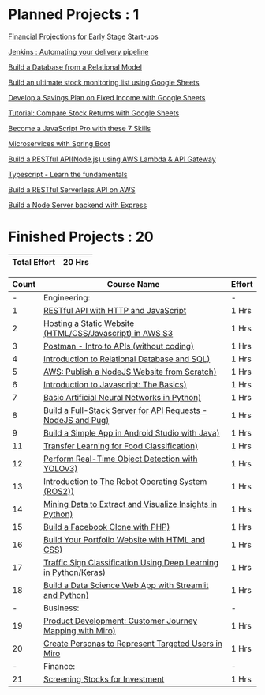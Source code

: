 # Planned Projects : 1

   [Financial Projections for Early Stage Start-ups]( https://www.coursera.org/projects/financial-projections-startups )
   
   [Jenkins : Automating your delivery pipeline]( https://www.coursera.org/projects/cicd-using-jenkins )
   
   [Build a Database from a Relational Model]( https://www.coursera.org/projects/build-a-database-from-a-relational-model )
      
   [Build an ultimate stock monitoring list using Google Sheets]( https://www.coursera.org/projects/build-stock-monitoring-google-sheets )
         
   [Develop a Savings Plan on Fixed Income with Google Sheets]( https://www.coursera.org/projects/fixed-income-savings-plan-with-google-sheets )
            
   [Tutorial: Compare Stock Returns with Google Sheets]( https://www.coursera.org/projects/compare-stock-returns-google-sheets )
               
   [Become a JavaScript Pro with these 7 Skills]( https://www.coursera.org/projects/become-a-js-pro-7-skills )
                  
   [Microservices with Spring Boot]( https://www.coursera.org/projects/microservices-with-spring-boot )
                     
   [Build a RESTful API(Node.js) using AWS Lambda & API Gateway]( https://www.coursera.org/projects/aws-lambda-api-gateway-nodejs )
                     
   [Typescript - Learn the fundamentals]( https://www.coursera.org/projects/rudi-hinds-typescript-learn-fundamentals )
                     
   [Build a RESTful Serverless API on AWS]( https://www.coursera.org/projects/restful-serverless-api-on-aws )
                     
   [Build a Node Server backend with Express]( https://www.coursera.org/projects/build-node-server-backend-express )

# Finished Projects : 20 

| Total Effort | 20 Hrs |
| --- | --- |

| Count| Course Name | Effort |
| --- | --- | --- |
| - | Engineering: | - | 
| 1 | [RESTful API with HTTP and JavaScript]( https://www.coursera.org/projects/restful-api-http-javascript ) | 1 Hrs |
| 2 | [Hosting a Static Website (HTML/CSS/Javascript) in AWS S3]( https://www.coursera.org/account/accomplishments/verify/UCT4THAFKDV4 ) | 1 Hrs |
| 3 | [Postman - Intro to APIs (without coding)]( https://www.coursera.org/projects/laura-gemmell-intro-postman-apis ) | 1 Hrs |
| 4 | [Introduction to Relational Database and SQL)]( https://www.coursera.org/projects/introduction-to-relational-database-and-sql ) | 1 Hrs |
| 5 | [AWS: Publish a NodeJS Website from Scratch)]( https://www.coursera.org/projects/aws-publish-nodejs-website-from-scratch ) | 1 Hrs |
| 6 | [Introduction to Javascript: The Basics)]( https://www.coursera.org/projects/intro-to-javascript-the-basics ) | 1 Hrs |
| 7 | [Basic Artificial Neural Networks in Python)]( https://www.coursera.org/projects/basic-artificial-neural-networks-in-python ) | 1 Hrs |
| 8 | [Build a Full-Stack Server for API Requests - NodeJS and Pug)]( https://www.coursera.org/projects/basic-server-nodejs ) | 1 Hrs |
| 9 | [Build a Simple App in Android Studio with Java)]( https://www.coursera.org/projects/build-app-android-studio-java ) | 1 Hrs |
| 11 | [Transfer Learning for Food Classification)]( https://www.coursera.org/projects/transfer-learning-food-classification ) | 1 Hrs |
| 12 | [Perform Real-Time Object Detection with YOLOv3)]( https://www.coursera.org/projects/real-time-object-detection-yolo ) | 1 Hrs |
| 13 | [Introduction to The Robot Operating System (ROS2))]( https://www.coursera.org/projects/ros2-intro ) | 1 Hrs |
| 14 | [Mining Data to Extract and Visualize Insights in Python)]( https://www.coursera.org/projects/data-mining-visualization-in-python ) | 1 Hrs |
| 15 | [Build a Facebook Clone with PHP)]( https://www.coursera.org/projects/build-facebook-clone-php ) | 1 Hrs |
| 16 | [Build Your Portfolio Website with HTML and CSS)]( https://www.coursera.org/projects/build-portfolio-website-html-css ) | 1 Hrs | 
| 17 | [Traffic Sign Classification Using Deep Learning in Python/Keras)]( https://www.coursera.org/projects/traffic-sign-classification-deep-learning ) | 1 Hrs |
| 18 | [Build a Data Science Web App with Streamlit and Python)]( https://www.coursera.org/projects/data-science-streamlit-python ) | 1 Hrs |
| - | Business: | - | 
| 19 | [Product Development: Customer Journey Mapping with Miro)]( https://www.coursera.org/projects/customer-journey-mapping-miro ) | 1 Hrs |
| 20 | [Create Personas to Represent Targeted Users in Miro]( https://www.coursera.org/projects/create-personas-represent-targeted-users-miro ) | 1 Hrs | 
| - | Finance: | - | 
| 21 | [Screening Stocks for Investment]( https://www.coursera.org/projects/screening-stocks-investment ) | 1 Hrs |


